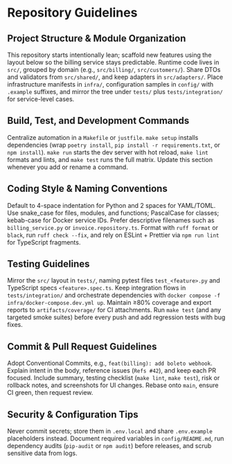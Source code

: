 # Repository Guidelines

## Project Structure & Module Organization
This repository starts intentionally lean; scaffold new features using the layout below so the billing service stays predictable. Runtime code lives in `src/`, grouped by domain (e.g., `src/billing/`, `src/customers/`). Share DTOs and validators from `src/shared/`, and keep adapters in `src/adapters/`. Place infrastructure manifests in `infra/`, configuration samples in `config/` with `.example` suffixes, and mirror the tree under `tests/` plus `tests/integration/` for service-level cases.

## Build, Test, and Development Commands
Centralize automation in a `Makefile` or `justfile`. `make setup` installs dependencies (wrap `poetry install`, `pip install -r requirements.txt`, or `npm install`). `make run` starts the dev server with hot reload, `make lint` formats and lints, and `make test` runs the full matrix. Update this section whenever you add or rename a command.

## Coding Style & Naming Conventions
Default to 4-space indentation for Python and 2 spaces for YAML/TOML. Use snake_case for files, modules, and functions; PascalCase for classes; kebab-case for Docker service IDs. Prefer descriptive filenames such as `billing_service.py` or `invoice.repository.ts`. Format with `ruff format` or `black`, run `ruff check --fix`, and rely on ESLint + Prettier via `npm run lint` for TypeScript fragments.

## Testing Guidelines
Mirror the `src/` layout in `tests/`, naming pytest files `test_<feature>.py` and TypeScript specs `<feature>.spec.ts`. Keep integration flows in `tests/integration/` and orchestrate dependencies with `docker compose -f infra/docker-compose.dev.yml up`. Maintain ≥80% coverage and export reports to `artifacts/coverage/` for CI attachments. Run `make test` (and any targeted smoke suites) before every push and add regression tests with bug fixes.

## Commit & Pull Request Guidelines
Adopt Conventional Commits, e.g., `feat(billing): add boleto webhook`. Explain intent in the body, reference issues (`Refs #42`), and keep each PR focused. Include summary, testing checklist (`make lint`, `make test`), risk or rollback notes, and screenshots for UI changes. Rebase onto `main`, ensure CI green, then request review.

## Security & Configuration Tips
Never commit secrets; store them in `.env.local` and share `.env.example` placeholders instead. Document required variables in `config/README.md`, run dependency audits (`pip-audit` or `npm audit`) before releases, and scrub sensitive data from logs.
